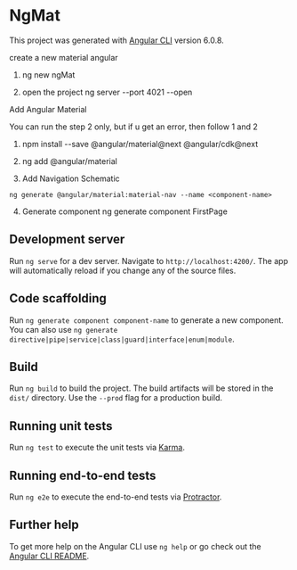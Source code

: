 # NgMat

This project was generated with [Angular CLI](https://github.com/angular/angular-cli) version 6.0.8.


create a new material angular
1) ng new ngMat


2) open the project
ng server --port 4021 --open

Add Angular Material

You can run the step 2 only, but if u get an error, then follow 1 and 2 
1) npm install --save @angular/material@next @angular/cdk@next
2) ng add @angular/material

3) Add Navigation Schematic 

`ng generate @angular/material:material-nav --name <component-name>`

4) Generate component
ng generate component FirstPage


## Development server

Run `ng serve` for a dev server. Navigate to `http://localhost:4200/`. The app will automatically reload if you change any of the source files.

## Code scaffolding

Run `ng generate component component-name` to generate a new component. You can also use `ng generate directive|pipe|service|class|guard|interface|enum|module`.

## Build

Run `ng build` to build the project. The build artifacts will be stored in the `dist/` directory. Use the `--prod` flag for a production build.

## Running unit tests

Run `ng test` to execute the unit tests via [Karma](https://karma-runner.github.io).

## Running end-to-end tests

Run `ng e2e` to execute the end-to-end tests via [Protractor](http://www.protractortest.org/).

## Further help

To get more help on the Angular CLI use `ng help` or go check out the [Angular CLI README](https://github.com/angular/angular-cli/blob/master/README.md).
